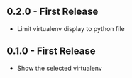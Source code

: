 ## 0.2.0 - First Release
* Limit virtualenv display to python file

## 0.1.0 - First Release
* Show the selected virtualenv
